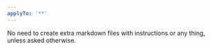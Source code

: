 ```yaml
---
applyTo: '**'
---
```

No need to create extra markdown files with instructions or any thing, unless asked otherwise.